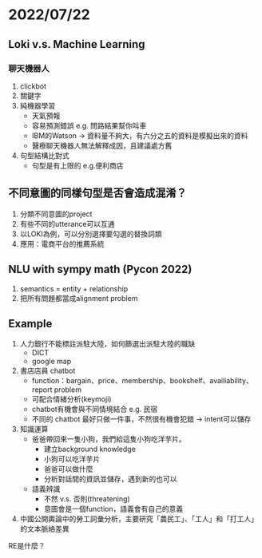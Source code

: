 # 2022/07/22

## Loki v.s. Machine Learning
### 聊天機器人
1. clickbot
2. 關鍵字
3. 純機器學習
    - 天氣預報
    - 容易預測錯誤 e.g. 問路結果幫你叫車
    - IBM的Watson → 資料量不夠大，有六分之五的資料是模擬出來的資料
    - 醫療聊天機器人無法解釋成因，且建議處方舊
4. 句型結構比對式
    - 句型是有上限的 e.g.便利商店
    
## 不同意圖的同樣句型是否會造成混淆？
1. 分類不同意圖的project
2. 有些不同的utterance可以互通
3. 以LOKI為例，可以分別選擇要勾選的替換詞類
4. 應用：電商平台的推薦系統
  
## NLU with sympy math (Pycon 2022)
1. semantics = entity + relationship
2. 把所有問題都當成alignment problem
    
## Example
1. 人力銀行不能標註派駐大陸，如何篩選出派駐大陸的職缺
    - DICT
    - google map
2. 書店店員 chatbot
    - function：bargain、price、membership、bookshelf、availiability、report problem
    - 可配合情緒分析(keymoji)
    - chatbot有機會與不同情境結合 e.g. 民宿
    - 不同的 chatbot 最好只做一件事，不然很有機會犯錯
         → intent可以儲存
3. 知識運算
    - 爸爸帶回來一隻小狗，我們給這隻小狗吃洋芋片。
        - 建立background knowledge
        - 小狗可以吃洋芋片
        - 爸爸可以做什麼
        - 分析對話間的資訊並儲存，遇到新的也可以
    - 語義辨識
        - 不然 v.s. 否則(threatening) 
        - 意圖會是一個function，語義會有自己的意義
4. 中國公開輿論中的勞工詞彙分析，主要研究「農民工」、「工人」和「打工人」的文本脈絡差異
 

    
RE是什麼？
